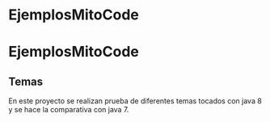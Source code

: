 # EjemplosMitoCode
EjemplosMitoCode
================
Temas
-----
En este proyecto se realizan prueba de diferentes temas tocados con java 8 y se hace la comparativa con java 7.
